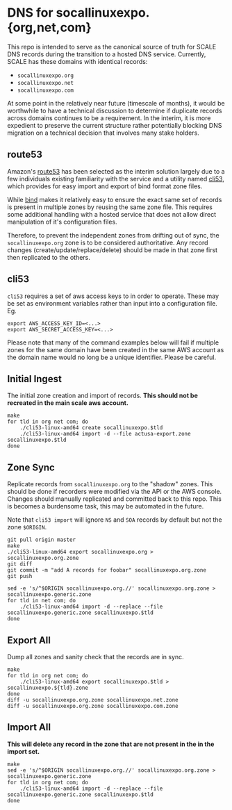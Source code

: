 DNS for socallinuxexpo.{org,net,com}
===

This repo is intended to serve as the canonical source of truth for SCALE DNS
records during the transition to a hosted DNS service.  Currently, SCALE has
these domains with identical records:

* `socallinuxexpo.org`
* `socallinuxexpo.net`
* `socallinuxexpo.com`

At some point in the relatively near future (timescale of months), it would be
worthwhile to have a technical discussion to determine if duplicate records
across domains continues to be a requirement. In the interim, it is more
expedient to preserve the current structure rather potentially blocking DNS
migration on a technical decision that involves many stake holders.

route53
---

Amazon's [route53](https://aws.amazon.com/route53/) has been selected as the
interim solution largely due to a few individuals existing familiarity with the
service and a utility named [cli53](https://github.com/barnybug/cli53), which
provides for easy import and export of bind format zone files.

While [bind](https://www.isc.org/downloads/bind/) makes it relatively easy to
ensure the exact same set of records is present in multiple zones by reusing
the same zone file.  This requires some additional handling with a hosted
service that does not allow direct manipulation of it's configuration files.

Therefore, to prevent the independent zones from drifting out of sync, the
`socallinuxexpo.org` zone is to be considered authoritative.  Any record
changes (create/update/replace/delete) should be made in that zone first then
replicated to the others.


cli53
---

`cli53` requires a set of aws access keys to in order to operate.  These may be
set as environment variables rather than input into a configuration file. Eg.

    export AWS_ACCESS_KEY_ID=<...>
    export AWS_SECRET_ACCESS_KEY=<...>

Please note that many of the command examples below will fail if multiple zones
for the same domain have been created in the same AWS account as the domain
name would no long be a unique identifier.  Please be careful.

Initial Ingest
---

The initial zone creation and import of records.  __This should not be
recreated in the main scale aws account.__

    make
    for tld in org net com; do
        ./cli53-linux-amd64 create socallinuxexpo.$tld
        ./cli53-linux-amd64 import -d --file actusa-export.zone socallinuxexpo.$tld
    done

Zone Sync
---

Replicate records from `socallinuxexpo.org` to the "shadow" zones.  This should
be done if recorders were modified via the API or the AWS console.  Changes
should manually replicated and committed back to this repo.  This is becomes a
burdensome task, this may be automated in the future.

Note that `cli53 import` will ignore `NS` and `SOA` records by default but not
the zone `$ORIGIN`.

    git pull origin master
    make
    ./cli53-linux-amd64 export socallinuxexpo.org > socallinuxexpo.org.zone
    git diff
    git commit -m "add A records for foobar" socallinuxexpo.org.zone
    git push

    sed -e 's/^$ORIGIN socallinuxexpo.org.//' socallinuxexpo.org.zone > socallinuxexpo.generic.zone
    for tld in net com; do
        ./cli53-linux-amd64 import -d --replace --file socallinuxexpo.generic.zone socallinuxexpo.$tld
    done

Export All
---

Dump all zones and sanity check that the records are in sync.

    make
    for tld in org net com; do
        ./cli53-linux-amd64 export socallinuxexpo.$tld > socallinuxexpo.${tld}.zone
    done
    diff -u socallinuxexpo.org.zone socallinuxexpo.net.zone
    diff -u socallinuxexpo.org.zone socallinuxexpo.com.zone

Import All
---

__This will delete any record in the zone that are not present in the in the
import set.__

    make
    sed -e 's/^$ORIGIN socallinuxexpo.org.//' socallinuxexpo.org.zone > socallinuxexpo.generic.zone
    for tld in org net com; do
        ./cli53-linux-amd64 import -d --replace --file socallinuxexpo.generic.zone socallinuxexpo.$tld
    done
